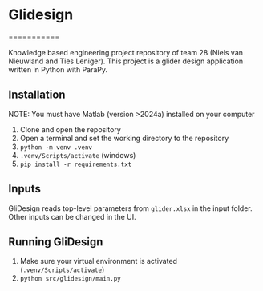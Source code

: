 # Glidesign
===========

Knowledge based engineering project repository of team 28 (Niels van Nieuwland and Ties Leniger).
This project is a glider design application written in Python with ParaPy.

Installation
------------
NOTE: You must have Matlab (version >2024a) installed on your computer
  1. Clone and open the repository
  2. Open a terminal and set the working directory to the repository
  3. `python -m venv .venv`
  4. `.venv/Scripts/activate`  (windows)
  5. `pip install -r requirements.txt`

Inputs
------
GliDesign reads top-level parameters from `glider.xlsx` in the input folder. Other inputs can be changed in the UI.

Running GliDesign
-----------------
  1. Make sure your virtual environment is activated (`.venv/Scripts/activate`)
  2. `python src/glidesign/main.py`

